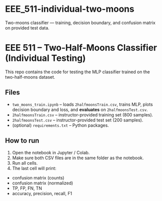 # EEE_511-individual-two-moons
Two-moons classifier — training, decision boundary, and confusion matrix on provided test data.
# EEE 511 – Two-Half-Moons Classifier (Individual Testing)

This repo contains the code for testing the MLP classifier trained on the two-half-moons dataset.

## Files
- `two_moons_train.ipynb` – loads `2halfmoonsTrain.csv`, trains MLP, plots decision boundary and loss, and **evaluates** on `2halfmoonsTest.csv`.
- `2halfmoonsTrain.csv` – instructor-provided training set (800 samples).
- `2halfmoonsTest.csv` – instructor-provided test set (200 samples).
- (optional) `requirements.txt` – Python packages.

## How to run
1. Open the notebook in Jupyter / Colab.
2. Make sure both CSV files are in the same folder as the notebook.
3. Run all cells.  
4. The last cell will print:

- confusion matrix (counts)
- confusion matrix (normalized)
- TP, FP, FN, TN
- accuracy, precision, recall, F1
